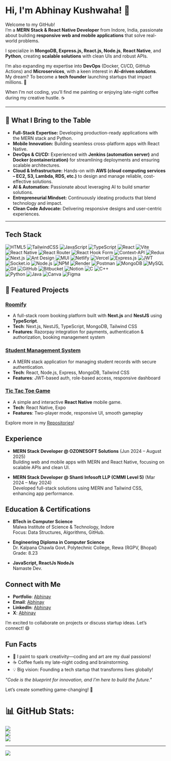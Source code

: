 # Hi, I'm Abhinay Kushwaha! 👋

Welcome to my GitHub!  
I’m a **MERN Stack & React Native Developer** from Indore, India, passionate about building **responsive web and mobile applications** that solve real-world problems.  

I specialize in **MongoDB, Express.js, React.js, Node.js**, **React Native**, and **Python**, creating **scalable solutions** with clean UIs and robust APIs.

I’m also expanding my expertise into **DevOps** (Docker, CI/CD, GitHub Actions) and **Microservices**, with a keen interest in **AI-driven solutions**.  
My dream? To become a **tech founder** launching startups that impact millions. 🚀  

When I’m not coding, you’ll find me painting or enjoying late-night coffee during my creative hustle. ☕

---

## 🚀 What I Bring to the Table

- **Full-Stack Expertise:** Developing production-ready applications with the MERN stack and Python.  
- **Mobile Innovation:** Building seamless cross-platform apps with React Native.  
- **DevOps & CI/CD:** Experienced with **Jenkins (automation server)** and **Docker (containerization)** for streamlining deployments and ensuring scalable architectures.  
- **Cloud & Infrastructure:** Hands-on with **AWS (cloud computing services – EC2, S3, Lambda, RDS, etc.)** to design and manage reliable, cost-effective solutions.  
- **AI & Automation:** Passionate about leveraging AI to build smarter solutions.  
- **Entrepreneurial Mindset:** Continuously ideating products that blend technology and impact.  
- **Clean Code Advocate:** Delivering responsive designs and user-centric experiences.  

---

## Tech Stack

![HTML5](https://img.shields.io/badge/-HTML5-E34F26?logo=html5&logoColor=white&style=flat) 
![TailwindCSS](https://img.shields.io/badge/-TailwindCSS-38B2AC?logo=tailwind-css&logoColor=white&style=flat)
![JavaScript](https://img.shields.io/badge/-JavaScript-F7DF1E?logo=javascript&logoColor=black&style=flat) 
![TypeScript](https://img.shields.io/badge/-TypeScript-3178C6?logo=typescript&logoColor=white&style=flat)
![React](https://img.shields.io/badge/-React-61DAFB?logo=react&logoColor=black&style=flat) 
![Vite](https://img.shields.io/badge/-Vite-646CFF?logo=vite&logoColor=white&style=flat) 
![React Native](https://img.shields.io/badge/-React%20Native-61DAFB?logo=react&logoColor=black&style=flat)
![React Router](https://img.shields.io/badge/-React%20Router-CA4245?logo=react-router&logoColor=white&style=flat)
![React Hook Form](https://img.shields.io/badge/-React%20Hook%20Form-EC5990?logo=react-hook-form&logoColor=white&style=flat) 
![Context-API](https://img.shields.io/badge/-Context--API-61DAFB?logo=react&logoColor=black&style=flat) 
![Redux](https://img.shields.io/badge/-Redux-764ABC?logo=redux&logoColor=white&style=flat) 
![Next.js](https://img.shields.io/badge/-Next.js-000000?logo=next.js&logoColor=white&style=flat) 
![Ant Design](https://img.shields.io/badge/-Ant%20Design-0170FE?logo=ant-design&logoColor=white&style=flat) 
![MUI](https://img.shields.io/badge/-MUI-0081CB?logo=mui&logoColor=white&style=flat)
![Netlify](https://img.shields.io/badge/-Netlify-00C7B7?logo=netlify&logoColor=white&style=flat)
![Vercel](https://img.shields.io/badge/-Vercel-000000?logo=vercel&logoColor=white&style=flat) 
![Express.js](https://img.shields.io/badge/-Express.js-000000?logo=express&logoColor=white&style=flat)
![JWT](https://img.shields.io/badge/-JWT-000000?logo=json-web-tokens&logoColor=white&style=flat)
![Socket.io](https://img.shields.io/badge/-Socket.io-010101?logo=socket.io&logoColor=white&style=flat)
![Node.js](https://img.shields.io/badge/-Node.js-339933?logo=node.js&logoColor=white&style=flat)
![NPM](https://img.shields.io/badge/-NPM-CB3837?logo=npm&logoColor=white&style=flat) 
![Render](https://img.shields.io/badge/-Render-46E3B7?logo=render&logoColor=white&style=flat) 
![Postman](https://img.shields.io/badge/-Postman-FF6C37?logo=postman&logoColor=white&style=flat) 
![MongoDB](https://img.shields.io/badge/-MongoDB-47A248?logo=mongodb&logoColor=white&style=flat) 
![MySQL](https://img.shields.io/badge/-MySQL-4479A1?logo=mysql&logoColor=white&style=flat)
![Git](https://img.shields.io/badge/-Git-F05032?logo=git&logoColor=white&style=flat) 
![GitHub](https://img.shields.io/badge/-GitHub-181717?logo=github&logoColor=white&style=flat) 
![Bitbucket](https://img.shields.io/badge/-Bitbucket-0052CC?logo=bitbucket&logoColor=white&style=flat) 
![Notion](https://img.shields.io/badge/-Notion-000000?logo=notion&logoColor=white&style=flat)
![C](https://img.shields.io/badge/-C-00599C?logo=c&logoColor=white&style=flat) 
![C++](https://img.shields.io/badge/-C++-00599C?logo=c%2B%2B&logoColor=white&style=flat)  
![Python](https://img.shields.io/badge/-Python-3776AB?logo=python&logoColor=white&style=flat) 
![Java](https://img.shields.io/badge/-Java-ED8B00?logo=java&logoColor=white&style=flat) 
![Canva](https://img.shields.io/badge/-Canva-00C4CC?logo=canva&logoColor=white&style=flat)
![Figma](https://img.shields.io/badge/-Figma-F24E1E?logo=figma&logoColor=white&style=flat)

 

## 🚀 Featured Projects  

### [Roomify](https://roomify-web-next-tsx.vercel.app/)  
- A full-stack room booking platform built with **Next.js** and **NestJS** using **TypeScript**.  
- **Tech**: Next.js, NestJS, TypeScript, MongoDB, Tailwind CSS  
- **Features**: Razorpay integration for payments, authentication & authorization, booking management system
  
### [Student Management System](https://github.com/yourusername/student-management-system)  
- A MERN stack application for managing student records with secure authentication.  
- **Tech**: React, Node.js, Express, MongoDB, Tailwind CSS  
- **Features**: JWT-based auth, role-based access, responsive dashboard  

### [Tic Tac Toe Game](https://github.com/yourusername/tic-tac-toe)  
- A simple and interactive **React Native** mobile game.  
- **Tech**: React Native, Expo  
- **Features**: Two-player mode, responsive UI, smooth gameplay  



Explore more in my [Repositories](https://github.com/yourusername?tab=repositories)!

## Experience

- **MERN Stack Developer @ OZONESOFT Solutions** (Jun 2024 – August 2025)  
  Building web and mobile apps with MERN and React Native, focusing on scalable APIs and clean UI.

- **MERN Stack Developer @ Shanti Infosoft LLP (CMMI Level 5)** (Mar 2024 – May 2024)  
  Developed full-stack solutions using MERN and Tailwind CSS, enhancing app performance.

## Education & Certifications

- **BTech in Computer Science**     
  Malwa Institute of Science & Technology, Indore  
  Focus: Data Structures, Algorithms, GitHub.

- **Engineering Diploma in Computer Science**  
  Dr. Kalpana Chawla Govt. Polytechnic College, Rewa (RGPV, Bhopal)  
  Grade: 8.23 

- **JavaScript, ReactJs NodeJs**  
  Namaste Dev.

## Connect with Me

- **Portfolio**: [Abhinay](https://abhinay-kushwaha.netlify.app/)  
- **Email**: [Abhinay](mailto:abhinayark0@gmail.com)  
- **LinkedIn**: [Abhinay](https://linkedin.com/in/abhinay-kushwaha)  
- **X**: [Abhinay](https://x.com/abhinaydotcom)  

I’m excited to collaborate on projects or discuss startup ideas. Let’s connect! 😄

## Fun Facts

- 🎨 I paint to spark creativity—coding and art are my dual passions!
- ☕ Coffee fuels my late-night coding and brainstorming.
- 💡 Big vision: Founding a tech startup that transforms lives globally!

*"Code is the blueprint for innovation, and I’m here to build the future."*

Let’s create something game-changing! 🚀

 
# 📊 GitHub Stats:
![](https://github-readme-stats.vercel.app/api?username=abhinay-kushwaha&theme=dark&hide_border=false&include_all_commits=false&count_private=false)<br/>
![](https://github-readme-streak-stats.herokuapp.com/?user=abhinay-kushwaha&theme=dark&hide_border=false)<br/>
![](https://github-readme-stats.vercel.app/api/top-langs/?username=abhinay-kushwaha&theme=dark&hide_border=false&include_all_commits=false&count_private=false&layout=compact)

---
[![](https://visitcount.itsvg.in/api?id=abhinay-kushwaha&icon=0&color=0)](https://visitcount.itsvg.in)


